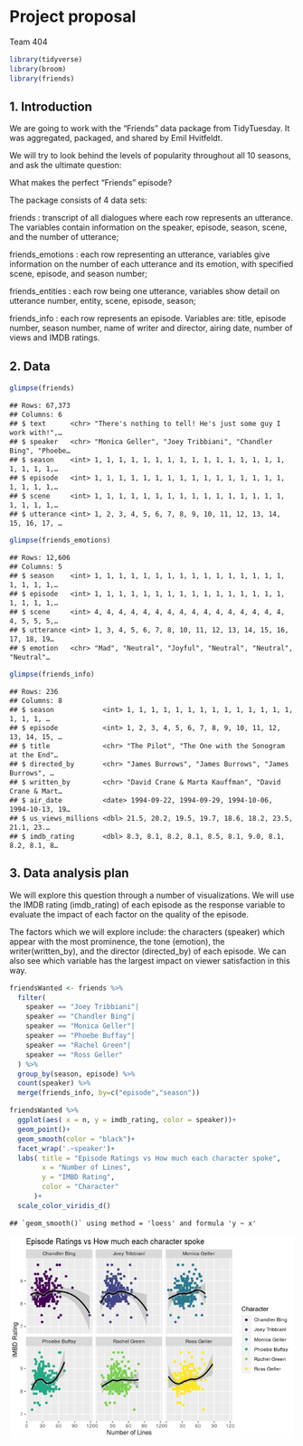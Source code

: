 Project proposal
================
Team 404

``` r
library(tidyverse)
library(broom)
library(friends)
```

## 1\. Introduction

We are going to work with the “Friends” data package from TidyTuesday.
It was aggregated, packaged, and shared by Emil Hvitfeldt.

We will try to look behind the levels of popularity throughout all 10
seasons, and ask the ultimate question:

What makes the perfect “Friends” episode?

The package consists of 4 data sets:

friends : transcript of all dialogues where each row represents an
utterance. The variables contain information on the speaker, episode,
season, scene, and the number of utterance;

friends\_emotions : each row representing an utterance, variables give
information on the number of each utterance and its emotion, with
specified scene, episode, and season number;

friends\_entities : each row being one utterance, variables show detail
on utterance number, entity, scene, episode, season;

friends\_info : each row represents an episode. Variables are: title,
episode number, season number, name of writer and director, airing date,
number of views and IMDB ratings.

## 2\. Data

``` r
glimpse(friends)
```

    ## Rows: 67,373
    ## Columns: 6
    ## $ text      <chr> "There's nothing to tell! He's just some guy I work with!",…
    ## $ speaker   <chr> "Monica Geller", "Joey Tribbiani", "Chandler Bing", "Phoebe…
    ## $ season    <int> 1, 1, 1, 1, 1, 1, 1, 1, 1, 1, 1, 1, 1, 1, 1, 1, 1, 1, 1, 1,…
    ## $ episode   <int> 1, 1, 1, 1, 1, 1, 1, 1, 1, 1, 1, 1, 1, 1, 1, 1, 1, 1, 1, 1,…
    ## $ scene     <int> 1, 1, 1, 1, 1, 1, 1, 1, 1, 1, 1, 1, 1, 1, 1, 1, 1, 1, 1, 1,…
    ## $ utterance <int> 1, 2, 3, 4, 5, 6, 7, 8, 9, 10, 11, 12, 13, 14, 15, 16, 17, …

``` r
glimpse(friends_emotions)
```

    ## Rows: 12,606
    ## Columns: 5
    ## $ season    <int> 1, 1, 1, 1, 1, 1, 1, 1, 1, 1, 1, 1, 1, 1, 1, 1, 1, 1, 1, 1,…
    ## $ episode   <int> 1, 1, 1, 1, 1, 1, 1, 1, 1, 1, 1, 1, 1, 1, 1, 1, 1, 1, 1, 1,…
    ## $ scene     <int> 4, 4, 4, 4, 4, 4, 4, 4, 4, 4, 4, 4, 4, 4, 4, 4, 4, 5, 5, 5,…
    ## $ utterance <int> 1, 3, 4, 5, 6, 7, 8, 10, 11, 12, 13, 14, 15, 16, 17, 18, 19…
    ## $ emotion   <chr> "Mad", "Neutral", "Joyful", "Neutral", "Neutral", "Neutral"…

``` r
glimpse(friends_info)
```

    ## Rows: 236
    ## Columns: 8
    ## $ season            <int> 1, 1, 1, 1, 1, 1, 1, 1, 1, 1, 1, 1, 1, 1, 1, 1, 1, …
    ## $ episode           <int> 1, 2, 3, 4, 5, 6, 7, 8, 9, 10, 11, 12, 13, 14, 15, …
    ## $ title             <chr> "The Pilot", "The One with the Sonogram at the End"…
    ## $ directed_by       <chr> "James Burrows", "James Burrows", "James Burrows", …
    ## $ written_by        <chr> "David Crane & Marta Kauffman", "David Crane & Mart…
    ## $ air_date          <date> 1994-09-22, 1994-09-29, 1994-10-06, 1994-10-13, 19…
    ## $ us_views_millions <dbl> 21.5, 20.2, 19.5, 19.7, 18.6, 18.2, 23.5, 21.1, 23.…
    ## $ imdb_rating       <dbl> 8.3, 8.1, 8.2, 8.1, 8.5, 8.1, 9.0, 8.1, 8.2, 8.1, 8…

## 3\. Data analysis plan

We will explore this question through a number of visualizations. We
will use the IMDB rating (imdb\_rating) of each episode as the response
variable to evaluate the impact of each factor on the quality of the
episode.

The factors which we will explore include: the characters (speaker)
which appear with the most prominence, the tone (emotion), the
writer(written\_by), and the director (directed\_by) of each episode. We
can also see which variable has the largest impact on viewer
satisfaction in this way.

``` r
friendsWanted <- friends %>%
  filter( 
    speaker == "Joey Tribbiani"|
    speaker == "Chandler Bing"|
    speaker == "Monica Geller"|
    speaker == "Phoebe Buffay"|
    speaker == "Rachel Green"|
    speaker == "Ross Geller"
  ) %>% 
  group_by(season, episode) %>% 
  count(speaker) %>%
  merge(friends_info, by=c("episode","season"))
```

``` r
friendsWanted %>% 
  ggplot(aes( x = n, y = imdb_rating, color = speaker))+
  geom_point()+
  geom_smooth(color = "black")+
  facet_wrap('.~speaker')+
  labs( title = "Episode Ratings vs How much each character spoke",
        x = "Number of Lines",
        y = "IMBD Rating",
        color = "Character"
      )+
  scale_color_viridis_d()
```

    ## `geom_smooth()` using method = 'loess' and formula 'y ~ x'

![](proposal_files/figure-gfm/character-vs-rating-1.png)<!-- -->
